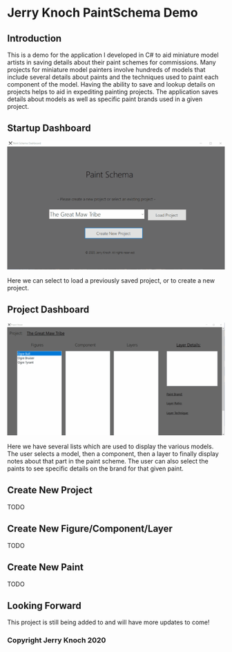 # Jerry Knoch PaintSchema Demo

## Introduction

This is a demo for the application I developed in C# to aid miniature model artists
in saving details about their paint schemes for commissions. Many projects for miniature
model painters involve hundreds of models that include several details about paints
and the techniques used to paint each component of the model. Having the ability to save
and lookup details on projects helps to aid in expediting painting projects. The application
saves details about models as well as specific paint brands used in a given project.

## Startup Dashboard

![](PS_Dash_demo.gif)


Here we can select to load a previously saved project, or to create a new project.

## Project Dashboard

![](PS_ProjDash_demo.gif)

Here we have several lists which are used to display the various models. The user selects
a model, then a component, then a layer to finally display notes about that part in the 
paint scheme. The user can also select the paints to see specific details on the brand for
that given paint.

## Create New Project

TODO

## Create New Figure/Component/Layer

TODO

## Create New Paint

TODO


## Looking Forward
This project is still being added to and will have more updates to come!

### Copyright Jerry Knoch 2020